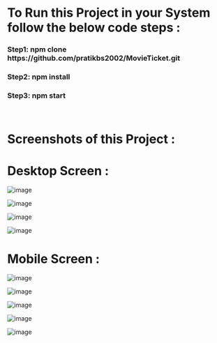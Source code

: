 <h1>To Run this Project in your System follow the below code steps : </h1>
<h3>
Step1: npm clone https://github.com/pratikbs2002/MovieTicket.git
</h3>
<h3>
Step2: npm install
</h3>
<h3>
Step3: npm start
</h3>
</br>
<h1>Screenshots of this Project : </h1>
<h1>Desktop Screen : </h1>

![image](https://github.com/pratikbs2002/MovieTicket/assets/96975103/66ade752-066c-4e47-ae01-e305b140a831)

![image](https://github.com/pratikbs2002/MovieTicket/assets/96975103/50f762b0-e3f3-43a6-b202-980640c2a65e)

![image](https://github.com/pratikbs2002/MovieTicket/assets/96975103/9305b3c9-502c-4ad5-a8de-a875dae6d319)

![image](https://github.com/pratikbs2002/MovieTicket/assets/96975103/03e57a19-90fc-4823-a35a-e4c96e37d1ca)

<h1>Mobile Screen : </h1>

![image](https://github.com/pratikbs2002/MovieTicket/assets/96975103/71e497f2-8140-4cb6-b031-05a8cd6d2619)

![image](https://github.com/pratikbs2002/MovieTicket/assets/96975103/1b87b401-ce0a-4be5-aac1-45f610cb4cd3)

![image](https://github.com/pratikbs2002/MovieTicket/assets/96975103/649081ed-1f6b-49f7-b9af-8660a8b72bf2)

![image](https://github.com/pratikbs2002/MovieTicket/assets/96975103/46329264-3a47-4267-88dc-1e2edbd3245c)

![image](https://github.com/pratikbs2002/MovieTicket/assets/96975103/594acb6d-522b-4c91-9c73-8c9b19e20146)

